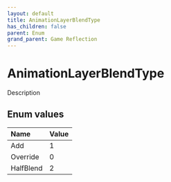```yaml
---
layout: default
title: AnimationLayerBlendType
has_children: false
parent: Enum
grand_parent: Game Reflection
---
```

# AnimationLayerBlendType
Description 

## Enum values
| Name | Value |
|:-------------|:--------------|
| Add | 1 |
| Override | 0 |
| HalfBlend | 2 |
